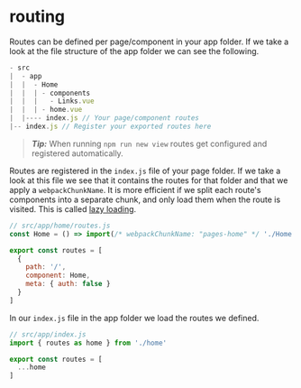 # routing
Routes can be defined per page/component in your app folder. If we take a look at the file structure of the app folder we can see the following.
```js
- src
|  - app
|  |  - Home
|  |  | - components
|  |  |   - Links.vue
|  |  | - home.vue
|  |---- index.js // Your page/component routes
|-- index.js // Register your exported routes here
```

> ***Tip:*** When running `npm run new view` routes get configured and registered automatically.

Routes are registered in the `index.js` file of your page folder. If we take a look at this file we see that it contains the routes for that folder and that we apply a `webpackChunkName`. It is more efficient if we split each route's components into a separate chunk, and only load them when the route is visited. This is called [lazy loading](https://router.vuejs.org/guide/advanced/lazy-loading.html#grouping-components-in-the-same-chunk).

```js
// src/app/home/routes.js
const Home = () => import(/* webpackChunkName: "pages-home" */ './Home.vue')

export const routes = [
  {
    path: '/',
    component: Home,
    meta: { auth: false }
  }
]
```
In our `index.js` file in the app folder we load the routes we defined.

```js
// src/app/index.js
import { routes as home } from './home'

export const routes = [
  ...home
]
```
